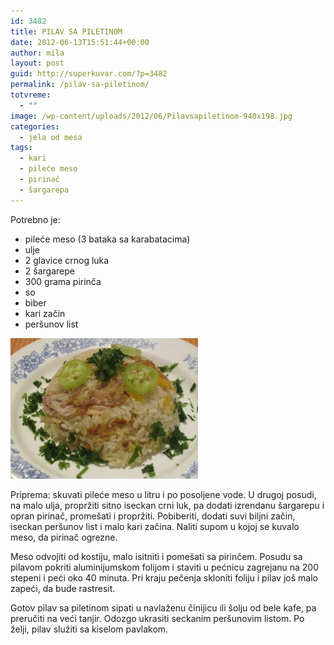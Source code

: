 ```yaml
---
id: 3482
title: PILAV SA PILETINOM
date: 2012-06-13T15:51:44+00:00
author: mila
layout: post
guid: http://superkuvar.com/?p=3482
permalink: /pilav-sa-piletinom/
totvreme:
  - ""
image: /wp-content/uploads/2012/06/Pilavsapiletinom-940x198.jpg
categories:
  - jela od mesa
tags:
  - kari
  - pileće meso
  - pirinač
  - šargarepa
---
```

Potrebno je:

  * pileće meso (3 bataka sa karabatacima)
  * ulje
  * 2 glavice crnog luka
  * 2 šargarepe
  * 300 grama pirinča
  * so
  * biber
  * kari začin
  * peršunov list

<img class="alignnone size-medium wp-image-3493" title="Pilavsapiletinom" src="/wp-content/uploads/2012/06/Pilavsapiletinom-300x225.jpg" alt="" width="300" height="225" /> 

Priprema: skuvati pileće meso u litru i po posoljene vode. U drugoj posudi, na malo ulja, propržiti sitno iseckan crni luk, pa dodati izrendanu šargarepu i opran pirinač, promešati i propržiti. Pobiberiti, dodati suvi biljni začin, iseckan peršunov list i malo kari začina. Naliti supom u kojoj se kuvalo meso, da pirinač ogrezne.

Meso odvojiti od kostiju, malo isitniti i pomešati sa pirinčem. Posudu sa pilavom pokriti aluminijumskom folijom i staviti u pećnicu zagrejanu na 200 stepeni i peći oko 40 minuta. Pri kraju pečenja skloniti foliju i pilav još malo zapeći, da bude rastresit.

Gotov pilav sa piletinom sipati u navlaženu činijicu ili šolju od bele kafe, pa preručiti na veći tanjir. Odozgo ukrasiti seckanim peršunovim listom. Po želji, pilav služiti sa kiselom pavlakom.